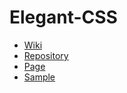 # Elegant-CSS
- [Wiki](https://github.com/moton-03/Elegant-CSS/wiki)
- [Repository](https://github.com/moton-03/Elegant-CSS)
- [Page](https://moton-03.github.io/Elegant-CSS)
- [Sample](https://github.com/moton-03/Elegant-CSS/wiki/Sample)
